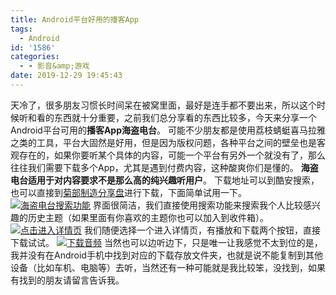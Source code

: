 ```yaml
---
title: Android平台好用的播客App
tags:
  - Android
id: '1586'
categories:
  - - 影音&amp;游戏
date: 2019-12-29 19:45:43
---
```


天冷了，很多朋友习惯长时间呆在被窝里面，最好是连手都不要出来，所以这个时候听和看的东西就十分重要，之前我们总分享看的东西比较多，今天来分享一个Android平台可用的**播客App海盗电台**。 可能不少朋友都是使用荔枝蜻蜓喜马拉雅之类的工具，平台大固然是好用，但是因为版权问题，各种平台之间的壁垒也是客观存在的，如果你要听某个具体的内容，可能一个平台有另外一个就没有了，那么往往我们需要下载多个App，尤其是遇到付费内容，这种酸爽你们是懂的。 **海盗电台适用于对内容要求不是那么高的纯兴趣听用户**。 下载地址可以到酷安搜索，也可以直接到[菊部制造分享盘](http://share.jubuzz.com/file/18034009-415423408)进行下载，下面简单试用一下。 [![海盗电台搜索功能](https://i.loli.net/2019/12/29/YwIQRKvbAs4EijZ.jpg)](https://i.loli.net/2019/12/29/YwIQRKvbAs4EijZ.jpg) 界面很简洁，我们直接使用搜索功能来搜索我个人比较感兴趣的历史主题（如果里面有你喜欢的主题你也可以加入到收件箱）。 [![点击进入详情页](https://i.loli.net/2019/12/29/b1HvTN7opmu4fUA.jpg)](https://i.loli.net/2019/12/29/b1HvTN7opmu4fUA.jpg) 我们随便选择一个进入详情页，有播放和下载两个按钮，直接下载试试。 [![下载音频](https://i.loli.net/2019/12/29/rf4hWmvZIAFGQbV.jpg)](https://i.loli.net/2019/12/29/rf4hWmvZIAFGQbV.jpg) 当然也可以边听边下，只是唯一让我感觉不太到位的是，我并没有在Android手机中找到对应的下载存放文件夹，也就是说不能复制到其他设备（比如车机、电脑等）去听，当然还有一种可能就是我比较笨，没找到，如果有找到的朋友请留言告诉我。